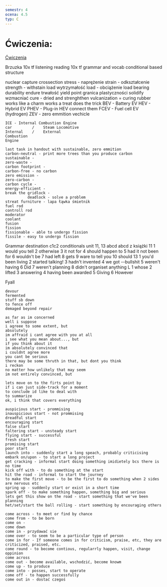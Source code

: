 ```yaml
---
semestr: 4
ocena: 4.5
typ: C
---
```


# Ćwiczenia:
[Ćwiczenia](/Notatki/Semestr%204/Język%20obcy%20–%20C1.2/Ćwiczenia/Ćwiczenia/Ćwiczenia.md)

Brzuzka
10x tf listening
reading 10x tf
grammar and vocab
conditional based structure


nuclear capture crossection
	stress - naprężenie
	strain - odkształcenie
	strength - withstain load wytrzymałość
	load - obciążenie load bearing
durability endure trwałość
yield point granica plastyczności
solidify wzmacniać
	cure - dried and strenghthen
vulcanization = curing rubber
	works like a charm
	works a treat 
	does the trick 
	BEV - Battery EV
	HEV - Hybrid EV
	PHEV - Plug-in HEV									connect them
	FCEV - Fuel cell EV (hydrogen)
	ZEV - zero emmition vechicle
	
	
	ICE	- Internal Combustion Engine
	car			/	 Steam Locomotive
	Internal	/	 External
	Combustion
	Engine
	
	last task in handout with sustainable, zero emmition
	carbon-neutral - print more trees than you produce carbon
	sustainable - 
	zero-waste - 
	carbon footprint - 
	carbon-free - no carbon
	zero emission - 
	zero-carbon - 
	carbon cycle - 
	energy-efficient - 
	break the gridlock - 
			  deadlock - solve a problem
	streat furniture - lapa łąwka śmietnik
	fuel rod
	controll rod
	moderator
	coolant
	fusion 
	fission
	fissionable - able to undergo fission
	fissile - easy to undergo fission


Grammar
destination c1c2
conditionals unit 11, 13
abcd
	abcd z książki
11
	1 would you tell
	2 otherwise
	3 it not for
	4 should happen to
	5 had it not been for
	6 wouldn't be
	7 had left
	8 gets
	9 ware to tell you
	10 should
13
	1 you'd been living
	2 started talking!
	3 hadn't invented
	4 we got --bullshit
	5 weren't having
	6 Did
	7 weren't planning
	8 didn't organiset anything
L
	1 whose
	2 lifted
	3 answering
	4 having been awarded
	5 Giving
	6 However
	
	
Fyall

	devour
	fermented
	stuff sb down
	to fence off
	demaged beyond repair
	
	as far as im concerned
	well i suppose 
	i agreee to some extent, but
	absolutely
	im affraid i cant agree with you at all
	i see what you mean about..., but
	if you think about it
	im absolutely convinced that
	i couldnt agree more
	you cant be serious
	there may be some thruth in that, but dont you think
	i reckon
	no matter how unlikely that may seem
	im not entirely convinced, but
	
	lets move on to the firts point by
	if i can just side-track for a moment
	to conclude id like to deal with
	to summarize
	ok, i think that covers everything
	
	auspicious start - prommising
	inauspicious start - not prommising
	dreadful start 
	encouraging start
	false start
	faltering start - unsteady start
	flying start - successful
	fresh start
	promising start
	poor start
	launch into - suddenly start a long speach, probably criticising
	embark on/upon - to start a long project
	get cracking - informal start doing something imidietely bcs there is no time
	kick off with - to do something at the start
	hit the road - informal to start the journey
	to make the first move - to be the first to do something when 2 sides are nervous etc
	spring up - suddenly start or exist in a short time
	spark off - to make something happen, something big and serious
	lets get this show on the road - start something that we've been planning
	het/set/start the ball rolling - start something by encouraging others
	
	come across - to meet or find by chance
	come from - to be born
	come on - 
	come down
	come in - przydawać sie
	come over - to seem to be a particular type of person
	come in for - If someone comes in for criticism, praise, etc, they are criticized, praised, etc.
	come round - to become contious, regularrly happen, visit, change oppinion
	come across
	come out - become available, wschodzić, become knowm
	come up - to produce
	come into - posses, start to operate
	come off - to happen successfully
	come out in - dostać czegoś
	